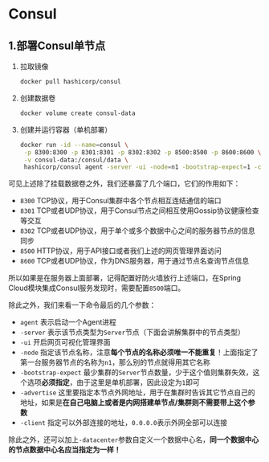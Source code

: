 # Consul

## 1.部署Consul单节点

1. 拉取镜像

   ```bash
   docker pull hashicorp/consul
   ```

2. 创建数据卷

   ```bash
   docker volume create consul-data
   ```

3. 创建并运行容器（单机部署）

   ```bash
   docker run -id --name=consul \
   	-p 8300:8300 -p 8301:8301 -p 8302:8302 -p 8500:8500 -p 8600:8600 \
   	-v consul-data:/consul/data \
   	hashicorp/consul agent -server -ui -node=n1 -bootstrap-expect=1 -client=0.0.0.0 -advertise=服务器外网地址
   ```

可见上述除了挂载数据卷之外，我们还暴露了几个端口，它们的作用如下：

- `8300` TCP协议，用于Consul集群中各个节点相互连结通信的端口
- `8301` TCP或者UDP协议，用于Consul节点之间相互使用Gossip协议健康检查等交互
- `8302` TCP或者UDP协议，用于单个或多个数据中心之间的服务器节点的信息同步
- `8500` HTTP协议，用于API接口或者我们上述的网页管理界面访问
- `8600` TCP或者UDP协议，作为DNS服务器，用于通过节点名查询节点信息

所以如果是在服务器上面部署，记得配置好防火墙放行上述端口，在Spring Cloud模块集成Consul服务发现时，需要配置`8500`端口。

除此之外，我们来看一下命令最后的几个参数：

- `agent` 表示启动一个Agent进程
- `-server` 表示该节点类型为`Server`节点（下面会讲解集群中的节点类型）
- `-ui` 开启网页可视化管理界面
- `-node` 指定该节点名称，注意**每个节点的名称必须唯一不能重复**！上面指定了第一台服务器节点的名称为`n1`，那么别的节点就得用其它名称
- `-bootstrap-expect` 最少集群的`Server`节点数量，少于这个值则集群失效，这个选项**必须指定**，由于这里是单机部署，因此设定为`1`即可
- `-advertise` 这里要指定本节点外网地址，用于在集群时告诉其它节点自己的地址，如果是**在自己电脑上或者是内网搭建单节点/集群则不需要带上这个参数**
- `-client` 指定可以外部连接的地址，`0.0.0.0`表示外网全部可以连接

除此之外，还可以加上`-datacenter`参数自定义一个数据中心名，**同一个数据中心的节点数据中心名应当指定为一样！**